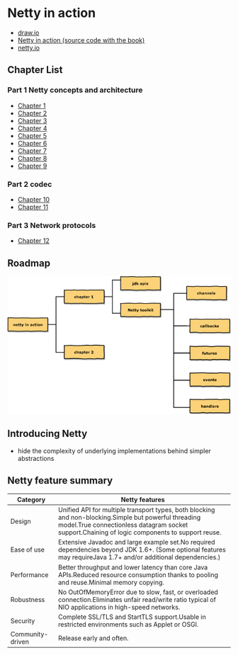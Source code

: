 # Netty in action

- [draw.io](draw.io/netty-in-action.xml)
- [Netty in action (source code with the book)](https://github.com/normanmaurer/netty-in-action)
- [netty.io](http://netty.io/)

## Chapter List

### Part 1  Netty concepts and architecture

- [Chapter 1](netty-in-action-chapter-01.md)
- [Chapter 2](netty-in-action-chapter-02.md)
- [Chapter 3](netty-in-action-chapter-03.md)
- [Chapter 4](netty-in-action-chapter-04.md)
- [Chapter 5](netty-in-action-chapter-05.md)
- [Chapter 6](netty-in-action-chapter-06.md)
- [Chapter 7](netty-in-action-chapter-07.md)
- [Chapter 8](netty-in-action-chapter-08.md)
- [Chapter 9](netty-in-action-chapter-09.md)

### Part 2 codec

- [Chapter 10](netty-in-action-chapter-10.md)
- [Chapter 11](netty-in-action-chapter-11.md)

### Part 3 Network protocols

- [Chapter 12](netty-in-action-chapter-12.md)

## Roadmap

![netty in action](images/netty-in-action.png)

## Introducing Netty

- hide the complexity of underlying implementations behind simpler abstractions

## Netty feature summary

Category         | Netty features
-----------------| ----------------
Design           | Unified API for multiple transport types, both blocking and non-blocking.Simple but powerful threading model.True connectionless datagram socket support.Chaining of logic components to support reuse.
Ease of use      | Extensive Javadoc and large example set.No required dependencies beyond JDK 1.6+. (Some optional features may requireJava 1.7+ and/or additional dependencies.)
Performance      | Better  throughput and lower latency than core Java APIs.Reduced resource consumption thanks to pooling and reuse.Minimal memory copying.
Robustness       | No OutOfMemoryError due to slow, fast, or overloaded connection.Eliminates unfair read/write ratio typical of NIO applications in high-speed networks.
Security         | Complete SSL/TLS and StartTLS support.Usable in restricted environments such as Applet or OSGI.
Community-driven | Release early and often.